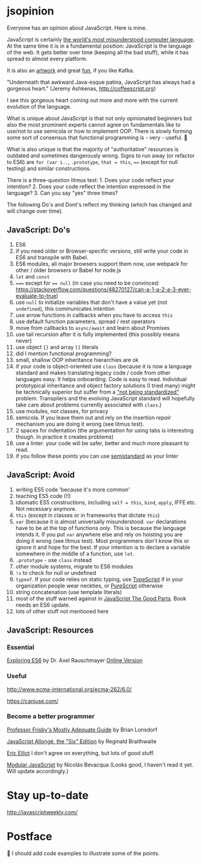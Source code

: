 # jsopinion

Everyone has an opinion about JavaScript. Here is mine.

JavaScript is certainly [the world's most misunderstood computer language](http://www.crockford.com/javascript/javascript.html). At the same time it is in a fundamental position: JavaScript is the language of the web. It gets better over time (keeping all the bad stuff), while it has spread to almost every platform.

It is also an [artwork](http://aem1k.com/) and great [fun](https://www.destroyallsoftware.com/talks/wat), if you like Kafka.

"Underneath that awkward Java-esque patina, JavaScript has always had a gorgeous heart." (Jeremy Ashkenas, http://coffeescript.org)

I see this gorgeous heart coming out more and more with the current evolution of the language.

What is unique about JavaScript is that not only opinionated beginners but also the most prominent experts cannot agree on fundamentals like to use/not to use semicola or how to implement OOP. There is slowly forming some sort of consensus that functional programming is - very - useful. 👏

What is also unique is that the majority of "authoritative" resources is outdated and sometimes dangerously wrong. Signs to run away (or refactor to ES6) are `for (var i..`, `.prototype`, `that = this`, `==` (except for null testing) and similar constructions.  

There is a three-question litmus test: 1. Does your code reflect your intention? 2. Does your code reflect the intention expressed in the language? 3. Can you say "yes" three times?

The following Do's and Dont's reflect my thinking (which has changed and will change over time).

## JavaScript: Do's

1. ES6
1. if you need older or Browser-specific versions, still write your code in ES6 and transpile with Babel.
1. ES6 modules, all major browsers support them now, use webpack for other / older browsers or Babel for node.js
1. `let` and `const`
1. `===` except for `== null` (in case you need to be convinced: https://stackoverflow.com/questions/48270127/can-a-1-a-2-a-3-ever-evaluate-to-true)
1. use `null` to initialize variables that don't have a value yet (not `undefined`), this communicates intention
1. use arrow functions in callbacks when you have to access `this`
1. use default function parameters, spread / rest operators  
1. move from callbacks to `async/await` and learn about Promises
1. use tail recursion after it is fully implemented (this possibly means never)
1. use object `{}` and array `[]` literals
1. did I mention functional programming?      
1. small, shallow OOP inheritance hierarchies are ok
1. if your code is object-oriented use `class` (because it is now a language standard and makes translating legacy code / code from other languages easy. It helps onboarding. Code is easy to read. Individual prototypical inheritance and object factory solutions (I tried many) might be technically superior but suffer from a ["not being standardized"](https://xkcd.com/927/) problem. Transpilers and the evolving JavaScript standard will hopefully take care about problems currently associated with `class`.)
1. use modules, not classes, for privacy
1. semicola. If you leave them out and rely on the insertion *repair* mechanism you are doing it wrong (see litmus test).
1. 2 spaces for indentation (the argumentation for using tabs is interesting though. In practice it creates problems)
1. use a linter. your code will be safer, better and much more pleasant to read.
1. if you follow these points you can use [semistandard](https://github.com/Flet/semistandard) as your linter

## JavaScript: Avoid

1. writing ES5 code 'because it's more common'
1. teaching ES5 code (!!)
1. idiomatic ES5 constructions, including `self = this`, `bind`, `apply`, IFFE etc. Not necessary anymore.   
1. `this` (except in classes or in frameworks that dictate `this`)   
1. `var` (because it is almost universally misunderstood. `var` declarations have to be at the top of functions *only*. This is because the language intends it. If you put `var` anywhere else and rely on hoisting you are doing it wrong (see litmus test). Most programmers don't know this or ignore it and hope for the best. If your intention is to declare a variable somewhere in the middle of a function, use `let`.  
1. `.prototype` - use `class` instead   
1. other module systems, migrate to ES6 modules   
1. `!x` to check for null or undefined
1. `typeof`. If your code relies on static typing, use [TypeScript](https://www.typescriptlang.org) if in your organization people wear neckties, or [PureScript](http://www.purescript.org/) otherwise
1. string concatenation (use template literals)
1. most of the stuff warned against in [JavaScript The Good Parts](http://shop.oreilly.com/product/9780596517748.do). Book needs an ES6 update.     
1. lots of other stuff not mentioned here

## JavaScript: Resources

### Essential

[Exploring ES6](https://leanpub.com/exploring-es6/) by Dr. Axel Rauschmayer
[Online Version](http://exploringjs.com/es6/index.html)

### Useful

http://www.ecma-international.org/ecma-262/6.0/

https://caniuse.com/

### Become a better programmer

[Professor Frisby's Mostly Adequate Guide](https://github.com/MostlyAdequate/mostly-adequate-guide) by Brian Lonsdorf

[JavaScript Allongé, the "Six" Edition](https://leanpub.com/javascriptallongesix/read) by Reginald Braithwaite

[Eric Elliot](https://ericelliottjs.com/) I don't agree on everything, but lots of good stuff.

[Modular JavaScript](https://mjavascript.com/) by Nicolás Bevacqua
(Looks good, I haven't read it yet. Will update accordingly.)

# Stay up-to-date

http://javascriptweekly.com/

# Postface

🤔 I should add code examples to illustrate some of the points.
